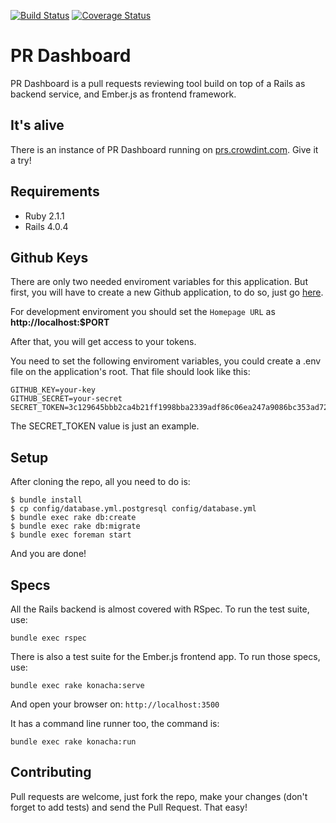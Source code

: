 [![Build Status](https://travis-ci.org/crowdint/prdashboard.svg?branch=master)](https://travis-ci.org/crowdint/prdashboard)
[![Coverage Status](https://coveralls.io/repos/crowdint/prdashboard/badge.png?branch=master)](https://coveralls.io/r/crowdint/prdashboard?branch=master)

# PR Dashboard

PR Dashboard is a pull requests reviewing tool build on top of a Rails
as backend service, and Ember.js as frontend framework.

## It's alive
There is an instance of PR Dashboard running on
[prs.crowdint.com](http://prs.crowdint.com). Give it a try!

## Requirements

- Ruby 2.1.1
- Rails 4.0.4

## Github Keys

There are only two needed enviroment variables for this application. But
first, you will have to create a new Github application, to do so, just
go [here](https://github.com/settings/applications/new).

For development enviroment you should set the `Homepage URL` as
**http://localhost:$PORT**

After that, you will get access to your tokens.

You need to set the following enviroment variables, you could create a
.env file on the application's root. That file should look like this:

    GITHUB_KEY=your-key
    GITHUB_SECRET=your-secret
    SECRET_TOKEN=3c129645bbb2ca4b21ff1998bba2339adf86c06ea247a9086bc353ad7220c56c5af587b1a6946b

The SECRET_TOKEN value is just an example.

## Setup

After cloning the repo, all you need to do is:

    $ bundle install
    $ cp config/database.yml.postgresql config/database.yml
    $ bundle exec rake db:create
    $ bundle exec rake db:migrate
    $ bundle exec foreman start

And you are done!

## Specs

All the Rails backend is almost covered with RSpec. To run the test
suite, use:

    bundle exec rspec

There is also a test suite for the Ember.js frontend app. To run those
specs, use:

    bundle exec rake konacha:serve

And open your browser on: `http://localhost:3500`

It has a command line runner too, the command is:

    bundle exec rake konacha:run

## Contributing

Pull requests are welcome, just fork the repo, make your changes (don't
forget to add tests) and send the Pull Request. That easy!

